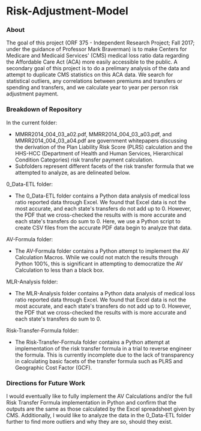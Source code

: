 # Risk-Adjustment-Model

### About

The goal of this project (ORF 375 - Independent Research Project; Fall 2017; under the guidance of Professor Mark Braverman) is to make Centers for Medicare and Medicaid Services' (CMS) medical loss ratio data regarding the Affordable Care Act (ACA) more easily accessible to the public. A secondary goal of this project is to do a prelimary analysis of the data and attempt to duplicate CMS statistics on this ACA data. We search for statistical outliers, any correlations between premiums and transfers or spending and transfers, and we calculate year to year per person risk adjustment payment.

### Breakdown of Repository

In the current folder: 
- MMRR2014_004_03_a02.pdf, MMRR2014_004_03_a03.pdf, and MMRR2014_004_03_a04.pdf are government whitepapers discussing the derivation of the Plan Liability Risk Score (PLRS) calculation and the HHS-HCC (Department of Health and Human Services, Hierarchical Condition Categories) risk transfer payment calculation.
- Subfolders represent different facets of the risk transfer formula that we attempted to analyze, as are delineated below.

0_Data-ETL folder: 
- The 0_Data-ETL folder contains a Python data analysis of medical loss ratio reported data through Excel. We found that Excel data is not the most accurate, and each state's transfers do not add up to 0. However, the PDF that we cross-checked the results with is more accurate and each state's transfers do sum to 0. Here, we use a Python script to create CSV files from the accurate PDF data begin to analyze that data.

AV-Formula folder: 
- The AV-Formula folder contains a Python attempt to implement the AV Calculation Macros. While we could not match the results through Python 100%, this is significant in attempting to democratize the AV Calculation to less than a black box.

MLR-Analysis folder: 
- The MLR-Analysis folder contains a Python data analysis of medical loss ratio reported data through Excel. We found that Excel data is not the most accurate, and each state's transfers do not add up to 0. However, the PDF that we cross-checked the results with is more accurate and each state's transfers do sum to 0.

Risk-Transfer-Formula folder: 
- The Risk-Transfer-Formula folder contains a Python attempt at implementation of the risk transfer formula in a trial to reverse engineer the formula. This is currently incomplete due to the lack of transparency in calculating basic facets of the transfer formula such as PLRS and Geographic Cost Factor (GCF).

### Directions for Future Work

I would eventually like to fully implement the AV Calculations and/or the full Risk Transfer Formula implementation in Python and confirm that the outputs are the same as those calculated by the Excel spreadsheet given by CMS. Additionally, I would like to analyze the data in the 0_Data-ETL folder further to find more outliers and why they are so, should they exist.